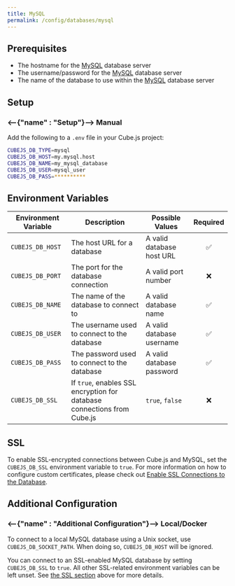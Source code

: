```yaml
---
title: MySQL
permalink: /config/databases/mysql
---
```


## Prerequisites

- The hostname for the [MySQL][mysql] database server
- The username/password for the [MySQL][mysql] database server
- The name of the database to use within the [MySQL][mysql] database server

## Setup

### <--{"name" : "Setup"}-->  Manual

Add the following to a `.env` file in your Cube.js project:

```bash
CUBEJS_DB_TYPE=mysql
CUBEJS_DB_HOST=my.mysql.host
CUBEJS_DB_NAME=my_mysql_database
CUBEJS_DB_USER=mysql_user
CUBEJS_DB_PASS=**********
```

## Environment Variables

| Environment Variable | Description                                                             | Possible Values           | Required |
| -------------------- | ----------------------------------------------------------------------- | ------------------------- | :------: |
| `CUBEJS_DB_HOST`     | The host URL for a database                                             | A valid database host URL |    ✅    |
| `CUBEJS_DB_PORT`     | The port for the database connection                                    | A valid port number       |    ❌    |
| `CUBEJS_DB_NAME`     | The name of the database to connect to                                  | A valid database name     |    ✅    |
| `CUBEJS_DB_USER`     | The username used to connect to the database                            | A valid database username |    ✅    |
| `CUBEJS_DB_PASS`     | The password used to connect to the database                            | A valid database password |    ✅    |
| `CUBEJS_DB_SSL`      | If `true`, enables SSL encryption for database connections from Cube.js | `true`, `false`           |    ❌    |

## SSL

To enable SSL-encrypted connections between Cube.js and MySQL, set the
`CUBEJS_DB_SSL` environment variable to `true`. For more information on how to
configure custom certificates, please check out [Enable SSL Connections to the
Database][ref-recipe-enable-ssl].

## Additional Configuration

### <--{"name" : "Additional Configuration"}-->  Local/Docker

To connect to a local MySQL database using a Unix socket, use
`CUBEJS_DB_SOCKET_PATH`. When doing so, `CUBEJS_DB_HOST` will be ignored.

You can connect to an SSL-enabled MySQL database by setting `CUBEJS_DB_SSL` to
`true`. All other SSL-related environment variables can be left unset. See [the
SSL section][self-ssl] above for more details.

[mysql]: https://www.mysql.com/
[ref-recipe-enable-ssl]: /recipes/enable-ssl-connections-to-database
[self-ssl]: #ssl
